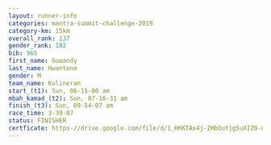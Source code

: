 ```yaml
---
layout: runner-info 
categories: mantra-summit-challenge-2019 
category-km: 15km 
overall_rank: 137
gender_rank: 102
bib: 965
first_name: Guwandy
last_name: Hwantono
gender: M
team_name: Kulineran
start_(t1): Sun, 06-15-00 am
mbah_kamad_(t2): Sun, 07-16-31 am
finish_(t3): Sun, 09-54-07 am
race_time: 3-39-07
status: FINISHER
certficate: https-//drive.google.com/file/d/1_HKKTAx4j-ZHbOuYjgSuXIZ8-oSoocZ2/view?usp=sharing
---
```

